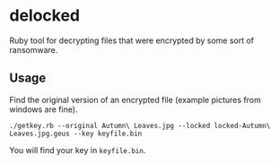 delocked
========

Ruby tool for decrypting files that were encrypted by some sort of ransomware.

Usage
-----

Find the original version of an encrypted file (example pictures from windows are fine).

```./getkey.rb --original Autumn\ Leaves.jpg --locked locked-Autumn\ Leaves.jpg.geus --key keyfile.bin```

You will find your key in ```keyfile.bin```.
